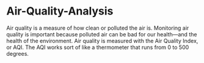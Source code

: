 # Air-Quality-Analysis

Air quality is a measure of how clean or polluted the air is. Monitoring air quality is important because polluted air can be bad for our health—and the health of the environment. Air quality is measured with the Air Quality Index, or AQI. The AQI works sort of like a thermometer that runs from 0 to 500 degrees.
